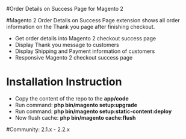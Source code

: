 #Order Details on Success Page for Magento 2

#Magento 2 Order Details on Success Page extension shows all order information on the Thank you page after finishing checkout.
- Get order details into Magento 2 checkout success page
- Display Thank you message to customers
- Display Shipping and Payment information of customers
- Responsive Magento 2 checkout success page

# Installation Instruction

- Copy the content of the repo to the <b>app/code</b>
- Run command: <b>php bin/magento setup:upgrade</b>
- Run command: <b>php bin/magento setup:static-content:deploy</b>
- Now flush cache: <b>php bin/magento cache:flush</b>

#Community: 2.1.x - 2.2.x
